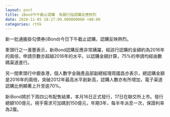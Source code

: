 ```yaml
---
layout: post
title: iBond今午截止認購　有銀行指認購反應熱烈
date: 2020-11-05 18:27:09.000000000 +08:00
categories: rthk
---
```


新一批通脹掛勾債券(iBond)今日下午截止認購，認購反映熱烈。

牽頭行之一滙豐表示，新iBond認購反應非常踴躍，經該行認購的金額約為2016年的兩倍，申請宗數亦超越2016年的水平。以認購金額計算，75%的申請均經由數碼渠道進行。

另一間牽頭行中銀香港，個人數字金融產品部副總經理周國昌亦表示，總認購金額是2016年的兩倍，突破2012年最高水平創新高，認購人數亦有所增加，電子渠道認購比例顯著上升至逾70%。

新iBond將於下周四公布配售結果，本月16日正式發行，17日在聯交所上市。發行總額100億元，視乎需求可加碼到150億元，年期3年，每半年派息一次，保證利率為2厘。
